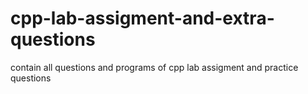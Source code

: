# cpp-lab-assigment-and-extra-questions
contain all questions and programs of cpp lab assigment and practice questions
